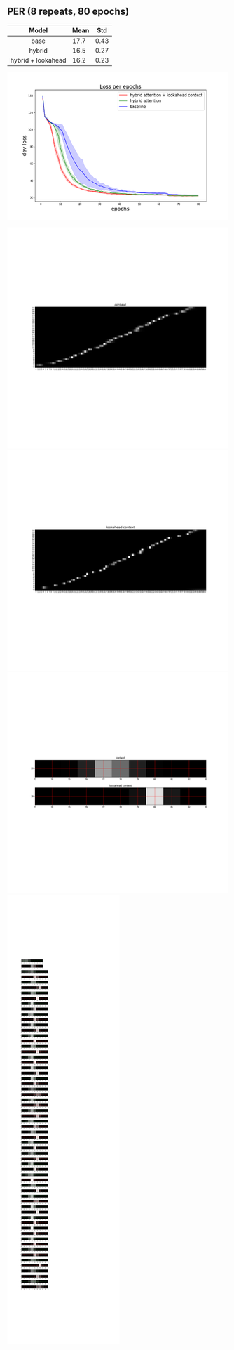 
## PER (8 repeats, 80 epochs)

|Model|Mean|Std|
|:---:|---|---|
|base|17.7|0.43|
|hybrid|16.5|0.27|
|hybrid + lookahead|16.2|0.23|


![Loss Curve Image](https://github.com/imdanboy/timit_asr/blob/master/loss_curve.png)


![](https://github.com/imdanboy/timit_asr/blob/master/images/context.png)
![](https://github.com/imdanboy/timit_asr/blob/master/images/lookahead_context.png)
![](https://github.com/imdanboy/timit_asr/blob/master/images/align_sample_small.png)
![](https://github.com/imdanboy/timit_asr/blob/master/images/align_sample_big.png)
